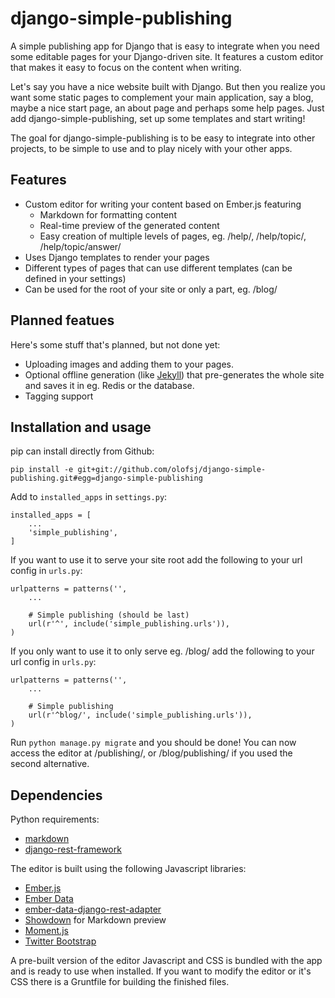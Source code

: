 # django-simple-publishing

A simple publishing app for Django that is easy to integrate when you need
some editable pages for your Django-driven site.
It features a custom editor that makes it easy to focus on the content when
writing.

Let's say you have a nice website built with Django.
But then you realize you want some static pages to complement your main application, say a
blog, maybe a nice start page, an about page and perhaps some help pages.
Just add django-simple-publishing, set up some templates and start writing!

The goal for django-simple-publishing is to be easy to integrate into other
projects, to be simple to use and to play nicely with your other apps.


## Features

- Custom editor for writing your content based on Ember.js featuring
    - Markdown for formatting content
    - Real-time preview of the generated content
    - Easy creation of multiple levels of pages, eg. /help/, /help/topic/, /help/topic/answer/
- Uses Django templates to render your pages
- Different types of pages that can use different templates (can be defined in your settings)
- Can be used for the root of your site or only a part, eg. /blog/


## Planned featues

Here's some stuff that's planned, but not done yet:

- Uploading images and adding them to your pages.
- Optional offline generation (like [Jekyll](http://jekyllrb.com/)) that
  pre-generates the whole site and saves it in eg. Redis or the database.
- Tagging support


## Installation and usage

pip can install directly from Github:

    pip install -e git+git://github.com/olofsj/django-simple-publishing.git#egg=django-simple-publishing

Add to `installed_apps` in `settings.py`:

    installed_apps = [
        ...
        'simple_publishing',
    ]

If you want to use it to serve your site root add the following to your url config in `urls.py`:

    urlpatterns = patterns('',
        ...

        # Simple publishing (should be last)
        url(r'^', include('simple_publishing.urls')),
    )

If you only want to use it to only serve eg. /blog/ add the following to your url config in `urls.py`:

    urlpatterns = patterns('',
        ...

        # Simple publishing
        url(r'^blog/', include('simple_publishing.urls')),
    )

Run `python manage.py migrate` and you should be done!
You can now access the editor at /publishing/, or /blog/publishing/ if you used the second alternative.

## Dependencies

Python requirements:

- [markdown](https://pypi.python.org/pypi/Markdown)
- [django-rest-framework](https://github.com/tomchristie/django-rest-framework)

The editor is built using the following Javascript libraries:

- [Ember.js](https://github.com/emberjs/ember.js/)
- [Ember Data](https://github.com/emberjs/data)
- [ember-data-django-rest-adapter](https://github.com/toranb/ember-data-django-rest-adapter/commits/ember1.0)
- [Showdown](https://github.com/coreyti/showdown) for Markdown preview
- [Moment.js](http://momentjs.com/)
- [Twitter Bootstrap](http://getbootstrap.com/)

A pre-built version of the editor Javascript and CSS is bundled with the app and
is ready to use when installed. If you want to modify the editor or it's CSS there is a
Gruntfile for building the finished files.
